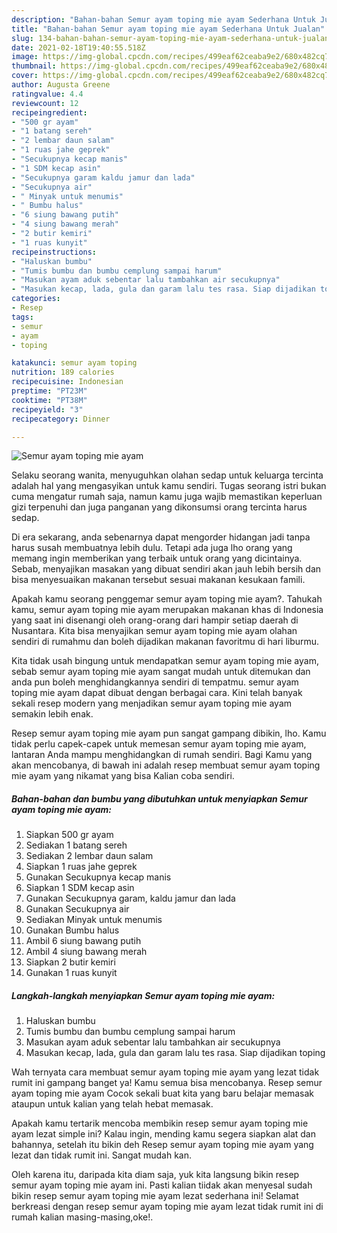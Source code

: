 ```yaml
---
description: "Bahan-bahan Semur ayam toping mie ayam Sederhana Untuk Jualan"
title: "Bahan-bahan Semur ayam toping mie ayam Sederhana Untuk Jualan"
slug: 134-bahan-bahan-semur-ayam-toping-mie-ayam-sederhana-untuk-jualan
date: 2021-02-18T19:40:55.518Z
image: https://img-global.cpcdn.com/recipes/499eaf62ceaba9e2/680x482cq70/semur-ayam-toping-mie-ayam-foto-resep-utama.jpg
thumbnail: https://img-global.cpcdn.com/recipes/499eaf62ceaba9e2/680x482cq70/semur-ayam-toping-mie-ayam-foto-resep-utama.jpg
cover: https://img-global.cpcdn.com/recipes/499eaf62ceaba9e2/680x482cq70/semur-ayam-toping-mie-ayam-foto-resep-utama.jpg
author: Augusta Greene
ratingvalue: 4.4
reviewcount: 12
recipeingredient:
- "500 gr ayam"
- "1 batang sereh"
- "2 lembar daun salam"
- "1 ruas jahe geprek"
- "Secukupnya kecap manis"
- "1 SDM kecap asin"
- "Secukupnya garam kaldu jamur dan lada"
- "Secukupnya air"
- " Minyak untuk menumis"
- " Bumbu halus"
- "6 siung bawang putih"
- "4 siung bawang merah"
- "2 butir kemiri"
- "1 ruas kunyit"
recipeinstructions:
- "Haluskan bumbu"
- "Tumis bumbu dan bumbu cemplung sampai harum"
- "Masukan ayam aduk sebentar lalu tambahkan air secukupnya"
- "Masukan kecap, lada, gula dan garam lalu tes rasa. Siap dijadikan toping"
categories:
- Resep
tags:
- semur
- ayam
- toping

katakunci: semur ayam toping 
nutrition: 189 calories
recipecuisine: Indonesian
preptime: "PT23M"
cooktime: "PT38M"
recipeyield: "3"
recipecategory: Dinner

---
```



![Semur ayam toping mie ayam](https://img-global.cpcdn.com/recipes/499eaf62ceaba9e2/680x482cq70/semur-ayam-toping-mie-ayam-foto-resep-utama.jpg)

Selaku seorang wanita, menyuguhkan olahan sedap untuk keluarga tercinta adalah hal yang mengasyikan untuk kamu sendiri. Tugas seorang istri bukan cuma mengatur rumah saja, namun kamu juga wajib memastikan keperluan gizi terpenuhi dan juga panganan yang dikonsumsi orang tercinta harus sedap.

Di era  sekarang, anda sebenarnya dapat mengorder hidangan jadi tanpa harus susah membuatnya lebih dulu. Tetapi ada juga lho orang yang memang ingin memberikan yang terbaik untuk orang yang dicintainya. Sebab, menyajikan masakan yang dibuat sendiri akan jauh lebih bersih dan bisa menyesuaikan makanan tersebut sesuai makanan kesukaan famili. 



Apakah kamu seorang penggemar semur ayam toping mie ayam?. Tahukah kamu, semur ayam toping mie ayam merupakan makanan khas di Indonesia yang saat ini disenangi oleh orang-orang dari hampir setiap daerah di Nusantara. Kita bisa menyajikan semur ayam toping mie ayam olahan sendiri di rumahmu dan boleh dijadikan makanan favoritmu di hari liburmu.

Kita tidak usah bingung untuk mendapatkan semur ayam toping mie ayam, sebab semur ayam toping mie ayam sangat mudah untuk ditemukan dan anda pun boleh menghidangkannya sendiri di tempatmu. semur ayam toping mie ayam dapat dibuat dengan berbagai cara. Kini telah banyak sekali resep modern yang menjadikan semur ayam toping mie ayam semakin lebih enak.

Resep semur ayam toping mie ayam pun sangat gampang dibikin, lho. Kamu tidak perlu capek-capek untuk memesan semur ayam toping mie ayam, lantaran Anda mampu menghidangkan di rumah sendiri. Bagi Kamu yang akan mencobanya, di bawah ini adalah resep membuat semur ayam toping mie ayam yang nikamat yang bisa Kalian coba sendiri.

<!--inarticleads1-->

##### Bahan-bahan dan bumbu yang dibutuhkan untuk menyiapkan Semur ayam toping mie ayam:

1. Siapkan 500 gr ayam
1. Sediakan 1 batang sereh
1. Sediakan 2 lembar daun salam
1. Siapkan 1 ruas jahe geprek
1. Gunakan Secukupnya kecap manis
1. Siapkan 1 SDM kecap asin
1. Gunakan Secukupnya garam, kaldu jamur dan lada
1. Gunakan Secukupnya air
1. Sediakan  Minyak untuk menumis
1. Gunakan  Bumbu halus
1. Ambil 6 siung bawang putih
1. Ambil 4 siung bawang merah
1. Siapkan 2 butir kemiri
1. Gunakan 1 ruas kunyit




<!--inarticleads2-->

##### Langkah-langkah menyiapkan Semur ayam toping mie ayam:

1. Haluskan bumbu
1. Tumis bumbu dan bumbu cemplung sampai harum
1. Masukan ayam aduk sebentar lalu tambahkan air secukupnya
1. Masukan kecap, lada, gula dan garam lalu tes rasa. Siap dijadikan toping




Wah ternyata cara membuat semur ayam toping mie ayam yang lezat tidak rumit ini gampang banget ya! Kamu semua bisa mencobanya. Resep semur ayam toping mie ayam Cocok sekali buat kita yang baru belajar memasak ataupun untuk kalian yang telah hebat memasak.

Apakah kamu tertarik mencoba membikin resep semur ayam toping mie ayam lezat simple ini? Kalau ingin, mending kamu segera siapkan alat dan bahannya, setelah itu bikin deh Resep semur ayam toping mie ayam yang lezat dan tidak rumit ini. Sangat mudah kan. 

Oleh karena itu, daripada kita diam saja, yuk kita langsung bikin resep semur ayam toping mie ayam ini. Pasti kalian tiidak akan menyesal sudah bikin resep semur ayam toping mie ayam lezat sederhana ini! Selamat berkreasi dengan resep semur ayam toping mie ayam lezat tidak rumit ini di rumah kalian masing-masing,oke!.

